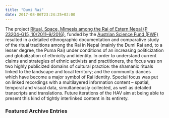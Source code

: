 ```yaml
---
title: "Dumi Rai"
date: 2017-08-06T23:24:25+02:00
---
```


<!-- {{% mediablock havid="yxve34" class="image left" %}} -->

The project [Ritual, Space, Mimesis among the Rai of Estern Nepal (P 23204-G15, 10/2011–9/2016)](http://www.univie.ac.at/kiratstudies/), funded by the [Austrian Science Fund (FWF)](https://www.fwf.ac.at) resulted in a detailed ethnographic documentation and comparative study of the ritual traditions among the Rai in Nepal (mainly the Dumi Rai and, to a lesser degree, the Puma Rai) under conditions of an increasing politicization and globalization of ethnicity and identity. In order to understand current claims and strategies of ethnic activists and practitioners, the focus was on two highly publicized domains of cultural practice: the shamanic rituals linked to the landscape and local territory; and the community dances which have become a major symbol of Rai identity. Special focus was put on linked recordings with a multilayered information content – spatial, temporal and visual data, simultaneously collected, as well as detailed transcripts and translations. Future iterations of the HAV aim at being able to present this kind of tightly interlinked content in its entirety.

### Featured Archive Entries

<!-- {{% mediablock havid="dsssm0" class="image left" %}}
{{% mediablock havid="grns23" %}}
{{% mediablock havid="w4fw2d" %}} -->
